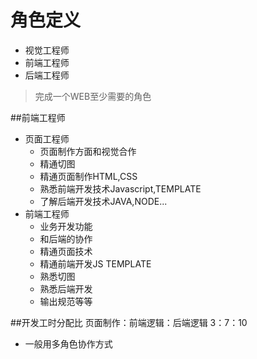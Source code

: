 # 角色定义

- 视觉工程师
- 前端工程师
- 后端工程师

> 完成一个WEB至少需要的角色

##前端工程师
- 页面工程师
    - 页面制作方面和视觉合作
    - 精通切图
    - 精通页面制作HTML,CSS
    - 熟悉前端开发技术Javascript,TEMPLATE
    - 了解后端开发技术JAVA,NODE...
- 前端工程师
    - 业务开发功能
    - 和后端的协作
    - 精通页面技术
    - 精通前端开发JS TEMPLATE
    - 熟悉切图
    - 熟悉后端开发
    - 输出规范等等

##开发工时分配比
页面制作：前端逻辑：后端逻辑
3：7：10

- 一般用多角色协作方式
